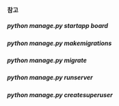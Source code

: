 #### 참고

##### python manage.py startapp board

##### python manage.py makemigrations

##### python manage.py migrate

##### python manage.py runserver

##### python manage.py createsuperuser
